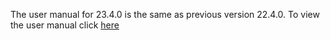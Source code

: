 

The user manual for 23.4.0 is the same as previous version 22.4.0. 
To view the user manual click [here](Customerportal/src/pages/customer-portal/22.4.0/usermanual-customerportal-admin-user.md)
